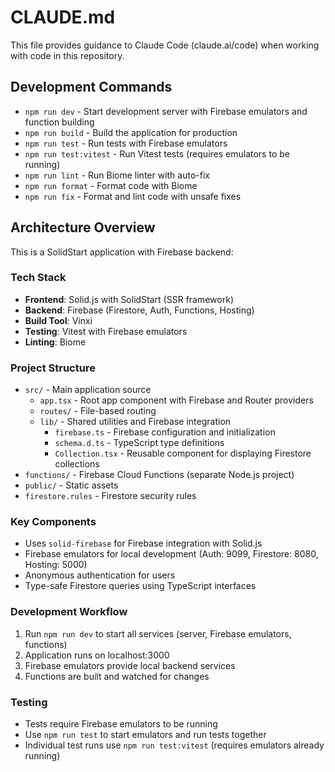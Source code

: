 # CLAUDE.md

This file provides guidance to Claude Code (claude.ai/code) when working with code in this repository.

## Development Commands

- `npm run dev` - Start development server with Firebase emulators and function building
- `npm run build` - Build the application for production
- `npm run test` - Run tests with Firebase emulators
- `npm run test:vitest` - Run Vitest tests (requires emulators to be running)
- `npm run lint` - Run Biome linter with auto-fix
- `npm run format` - Format code with Biome
- `npm run fix` - Format and lint code with unsafe fixes

## Architecture Overview

This is a SolidStart application with Firebase backend:

### Tech Stack
- **Frontend**: Solid.js with SolidStart (SSR framework)
- **Backend**: Firebase (Firestore, Auth, Functions, Hosting)
- **Build Tool**: Vinxi
- **Testing**: Vitest with Firebase emulators
- **Linting**: Biome

### Project Structure
- `src/` - Main application source
  - `app.tsx` - Root app component with Firebase and Router providers
  - `routes/` - File-based routing
  - `lib/` - Shared utilities and Firebase integration
    - `firebase.ts` - Firebase configuration and initialization
    - `schema.d.ts` - TypeScript type definitions
    - `Collection.tsx` - Reusable component for displaying Firestore collections
- `functions/` - Firebase Cloud Functions (separate Node.js project)
- `public/` - Static assets
- `firestore.rules` - Firestore security rules

### Key Components
- Uses `solid-firebase` for Firebase integration with Solid.js
- Firebase emulators for local development (Auth: 9099, Firestore: 8080, Hosting: 5000)
- Anonymous authentication for users
- Type-safe Firestore queries using TypeScript interfaces

### Development Workflow
1. Run `npm run dev` to start all services (server, Firebase emulators, functions)
2. Application runs on localhost:3000
3. Firebase emulators provide local backend services
4. Functions are built and watched for changes

### Testing
- Tests require Firebase emulators to be running
- Use `npm run test` to start emulators and run tests together
- Individual test runs use `npm run test:vitest` (requires emulators already running)